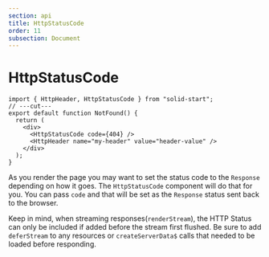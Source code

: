 ```yaml
---
section: api
title: HttpStatusCode
order: 11
subsection: Document
---
```


# HttpStatusCode

```tsx twoslash
import { HttpHeader, HttpStatusCode } from "solid-start";
// ---cut---
export default function NotFound() {
  return (
    <div>
      <HttpStatusCode code={404} />
      <HttpHeader name="my-header" value="header-value" />
    </div>
  );
}
```

As you render the page you may want to set the status code to the `Response` depending on how it goes. The `HttpStatusCode` component will do that for you. You can pass `code` and that will be set as the `Response` status sent back to the browser.

Keep in mind, when streaming responses(`renderStream`), the HTTP Status can only be included if added before the stream first flushed. Be sure to add `deferStream` to any resources or `createServerData$` calls that needed to be loaded before responding.